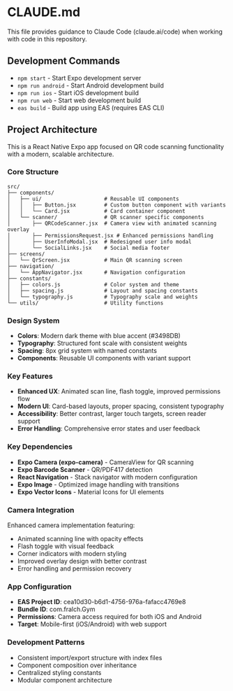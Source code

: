 # CLAUDE.md

This file provides guidance to Claude Code (claude.ai/code) when working with code in this repository.

## Development Commands

- `npm start` - Start Expo development server
- `npm run android` - Start Android development build
- `npm run ios` - Start iOS development build
- `npm run web` - Start web development build
- `eas build` - Build app using EAS (requires EAS CLI)

## Project Architecture

This is a React Native Expo app focused on QR code scanning functionality with a modern, scalable architecture.

### Core Structure
```
src/
├── components/
│   ├── ui/                    # Reusable UI components
│   │   ├── Button.jsx         # Custom button component with variants
│   │   └── Card.jsx           # Card container component
│   └── scanner/               # QR scanner specific components
│       ├── QRCodeScanner.jsx  # Camera view with animated scanning overlay
│       ├── PermissionsRequest.jsx # Enhanced permissions handling
│       ├── UserInfoModal.jsx  # Redesigned user info modal
│       └── SocialLinks.jsx    # Social media footer
├── screens/
│   └── QrScreen.jsx           # Main QR scanning screen
├── navigation/
│   └── AppNavigator.jsx       # Navigation configuration
├── constants/
│   ├── colors.js              # Color system and theme
│   ├── spacing.js             # Layout and spacing constants
│   └── typography.js          # Typography scale and weights
└── utils/                     # Utility functions
```

### Design System
- **Colors**: Modern dark theme with blue accent (#3498DB)
- **Typography**: Structured font scale with consistent weights
- **Spacing**: 8px grid system with named constants
- **Components**: Reusable UI components with variant support

### Key Features
- **Enhanced UX**: Animated scan line, flash toggle, improved permissions flow
- **Modern UI**: Card-based layouts, proper spacing, consistent typography
- **Accessibility**: Better contrast, larger touch targets, screen reader support
- **Error Handling**: Comprehensive error states and user feedback

### Key Dependencies
- **Expo Camera (expo-camera)** - CameraView for QR scanning
- **Expo Barcode Scanner** - QR/PDF417 detection
- **React Navigation** - Stack navigator with modern configuration
- **Expo Image** - Optimized image handling with transitions
- **Expo Vector Icons** - Material Icons for UI elements

### Camera Integration
Enhanced camera implementation featuring:
- Animated scanning line with opacity effects
- Flash toggle with visual feedback
- Corner indicators with modern styling
- Improved overlay design with better contrast
- Error handling and permission recovery

### App Configuration
- **EAS Project ID**: cea10d30-b6d1-4756-976a-fafacc4769e8
- **Bundle ID**: com.fralch.Gym
- **Permissions**: Camera access required for both iOS and Android
- **Target**: Mobile-first (iOS/Android) with web support

### Development Patterns
- Consistent import/export structure with index files
- Component composition over inheritance
- Centralized styling constants
- Modular component architecture